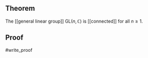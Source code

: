 ## Theorem
The [[general linear group]] $\text{GL}(n,\mathbb C)$ is [[connected]] for all $n\geq 1$. 
## Proof
#write_proof 